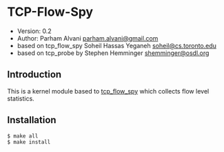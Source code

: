 # TCP-Flow-Spy

- Version: 0.2
- Author: Parham Alvani <parham.alvani@gmail.com>
- based on tcp_flow_spy Soheil Hassas Yeganeh <soheil@cs.toronto.edu>
- based on tcp_probe by Stephen Hemminger <shemminger@osdl.org>

## Introduction

This is a kernel module based to [tcp_flow_spy](https://github.com/soheilhy/tcp_flow_spy)
which collects flow level statistics.

## Installation

```
$ make all
$ make install
```
